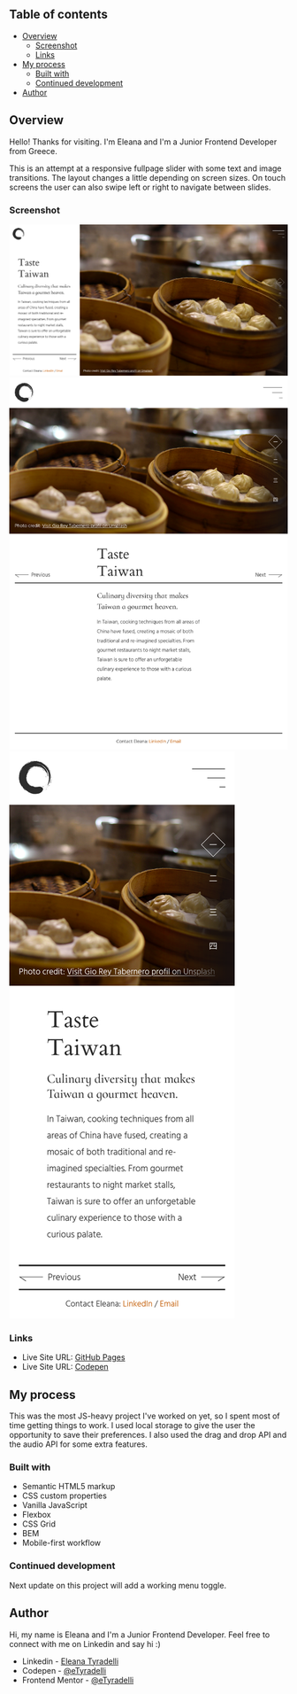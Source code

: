 ## Table of contents

- [Overview](#overview)
  - [Screenshot](#screenshot)
  - [Links](#links)
- [My process](#my-process)
  - [Built with](#built-with)
  - [Continued development](#continued-development)
- [Author](#author)

## Overview

Hello! Thanks for visiting. I'm Eleana and I'm a Junior Frontend Developer from Greece.

This is an attempt at a responsive fullpage slider with some text and image transitions. The layout changes a little depending on screen sizes. On touch screens the user can also swipe left or right to navigate between slides.

### Screenshot

![](assets/responsive-slide-finished-photo-desktop.png)
![](assets/responsive-slide-finished-photo-tablet.png)
![](assets/responsive-slide-finished-photo-mobile.png)


### Links

- Live Site URL: [GitHub Pages](https://etyradelli.github.io/responsive-slider/)
- Live Site URL: [Codepen](https://codepen.io/eTyradelli/pen/qBPYROZ)


## My process

This was the most JS-heavy project I've worked on yet, so I spent most of time getting things to work. I used local storage to give the user the opportunity to save their preferences. I also used the drag and drop API and the audio API for some extra features.


### Built with

- Semantic HTML5 markup
- CSS custom properties
- Vanilla JavaScript
- Flexbox
- CSS Grid
- BEM
- Mobile-first workflow


### Continued development

Next update on this project will add a working menu toggle.


## Author

Hi, my name is Eleana and I'm a Junior Frontend Developer. 
Feel free to connect with me on Linkedin and say hi :)

- Linkedin - [Eleana Tyradelli](https://www.linkedin.com/in/eleanatyradelli/)
- Codepen - [@eTyradelli](https://codepen.io/eTyradelli)
- Frontend Mentor - [@eTyradelli](https://www.frontendmentor.io/profile/eTyradelli)
